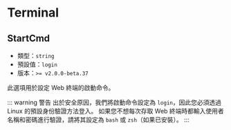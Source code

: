 # Terminal

## StartCmd

- 類型：`string`
- 預設值：`login`
- 版本：`>= v2.0.0-beta.37`

此選項用於設定 Web 終端的啟動命令。

::: warning 警告
出於安全原因，我們將啟動命令設定為 `login`，因此您必須透過 Linux 的預設身份驗證方法登入。
如果您不想每次存取 Web 終端時都輸入使用者名稱和密碼進行驗證，請將其設定為 `bash` 或 `zsh`（如果已安裝）。
:::

